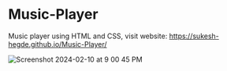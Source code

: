 # Music-Player
 Music player using HTML and CSS,
 visit website: https://sukesh-hegde.github.io/Music-Player/

![Screenshot 2024-02-10 at 9 00 45 PM](https://github.com/Sukesh-Hegde/Music-Player/assets/128299015/9fa7275e-1916-4b85-8c21-76ee1cc5a965)
